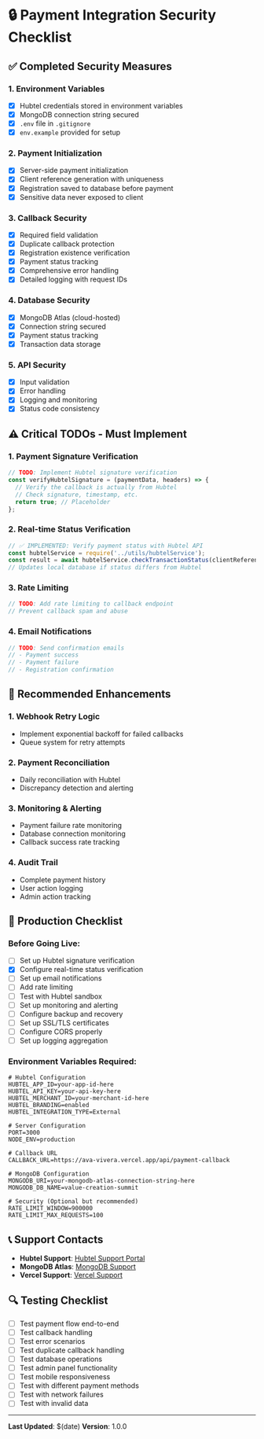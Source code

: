 # 🔒 Payment Integration Security Checklist

## ✅ **Completed Security Measures**

### 1. **Environment Variables**
- [x] Hubtel credentials stored in environment variables
- [x] MongoDB connection string secured
- [x] `.env` file in `.gitignore`
- [x] `env.example` provided for setup

### 2. **Payment Initialization**
- [x] Server-side payment initialization
- [x] Client reference generation with uniqueness
- [x] Registration saved to database before payment
- [x] Sensitive data never exposed to client

### 3. **Callback Security**
- [x] Required field validation
- [x] Duplicate callback protection
- [x] Registration existence verification
- [x] Payment status tracking
- [x] Comprehensive error handling
- [x] Detailed logging with request IDs

### 4. **Database Security**
- [x] MongoDB Atlas (cloud-hosted)
- [x] Connection string secured
- [x] Payment status tracking
- [x] Transaction data storage

### 5. **API Security**
- [x] Input validation
- [x] Error handling
- [x] Logging and monitoring
- [x] Status code consistency

## ⚠️ **Critical TODOs - Must Implement**

### 1. **Payment Signature Verification**
```javascript
// TODO: Implement Hubtel signature verification
const verifyHubtelSignature = (paymentData, headers) => {
  // Verify the callback is actually from Hubtel
  // Check signature, timestamp, etc.
  return true; // Placeholder
};
```

### 2. **Real-time Status Verification**
```javascript
// ✅ IMPLEMENTED: Verify payment status with Hubtel API
const hubtelService = require('../utils/hubtelService');
const result = await hubtelService.checkTransactionStatus(clientReference);
// Updates local database if status differs from Hubtel
```

### 3. **Rate Limiting**
```javascript
// TODO: Add rate limiting to callback endpoint
// Prevent callback spam and abuse
```

### 4. **Email Notifications**
```javascript
// TODO: Send confirmation emails
// - Payment success
// - Payment failure
// - Registration confirmation
```

## 🔧 **Recommended Enhancements**

### 1. **Webhook Retry Logic**
- Implement exponential backoff for failed callbacks
- Queue system for retry attempts

### 2. **Payment Reconciliation**
- Daily reconciliation with Hubtel
- Discrepancy detection and alerting

### 3. **Monitoring & Alerting**
- Payment failure rate monitoring
- Database connection monitoring
- Callback success rate tracking

### 4. **Audit Trail**
- Complete payment history
- User action logging
- Admin action tracking

## 🚨 **Production Checklist**

### Before Going Live:
- [ ] Set up Hubtel signature verification
- [x] Configure real-time status verification
- [ ] Set up email notifications
- [ ] Add rate limiting
- [ ] Test with Hubtel sandbox
- [ ] Set up monitoring and alerting
- [ ] Configure backup and recovery
- [ ] Set up SSL/TLS certificates
- [ ] Configure CORS properly
- [ ] Set up logging aggregation

### Environment Variables Required:
```env
# Hubtel Configuration
HUBTEL_APP_ID=your-app-id-here
HUBTEL_API_KEY=your-api-key-here
HUBTEL_MERCHANT_ID=your-merchant-id-here
HUBTEL_BRANDING=enabled
HUBTEL_INTEGRATION_TYPE=External

# Server Configuration
PORT=3000
NODE_ENV=production

# Callback URL
CALLBACK_URL=https://ava-vivera.vercel.app/api/payment-callback

# MongoDB Configuration
MONGODB_URI=your-mongodb-atlas-connection-string-here
MONGODB_DB_NAME=value-creation-summit

# Security (Optional but recommended)
RATE_LIMIT_WINDOW=900000
RATE_LIMIT_MAX_REQUESTS=100
```

## 📞 **Support Contacts**

- **Hubtel Support**: [Hubtel Support Portal](https://support.hubtel.com)
- **MongoDB Atlas**: [MongoDB Support](https://support.mongodb.com)
- **Vercel Support**: [Vercel Support](https://vercel.com/support)

## 🔍 **Testing Checklist**

- [ ] Test payment flow end-to-end
- [ ] Test callback handling
- [ ] Test error scenarios
- [ ] Test duplicate callback handling
- [ ] Test database operations
- [ ] Test admin panel functionality
- [ ] Test mobile responsiveness
- [ ] Test with different payment methods
- [ ] Test with network failures
- [ ] Test with invalid data

---

**Last Updated**: $(date)
**Version**: 1.0.0
